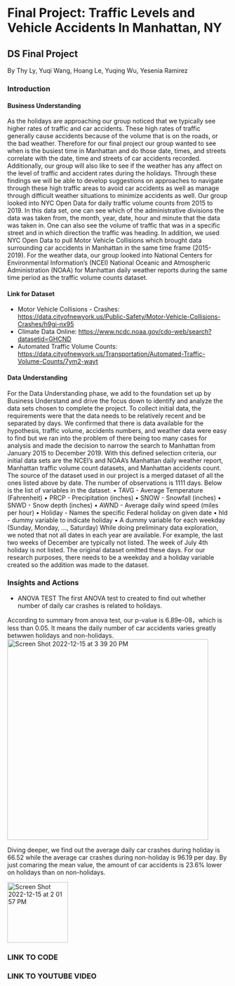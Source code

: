 # Final Project: Traffic Levels and Vehicle Accidents In Manhattan, NY
## DS Final Project
By Thy Ly, Yuqi Wang, Hoang Le, Yuqing Wu, Yesenia Ramirez

### Introduction
#### Business Understanding
As the holidays are approaching our group noticed that we typically see higher rates of traffic and car accidents. These high rates of traffic generally cause accidents because of the volume that is on the roads, or the bad weather. Therefore for our final project our group wanted to see when is the busiest time in Manhattan and do those date, times, and streets correlate with the date, time and streets of car accidents recorded. Additionally, our group will also like to see if the weather has any affect on the level of traffic and accident rates during the holidays. Through these findings we will be able to develop suggestions on approaches to navigate through these high traffic areas to avoid car accidents as well as manage through difficult weather situations to minimize accidents as well. 
Our group looked into NYC Open Data for daily traffic volume counts from 2015 to 2019. In this data set, one can see which of the administrative divisions the data was taken from, the month, year, date, hour and minute that the data was taken in. One can also see the volume of traffic that was in a specific street and in which direction the traffic was heading. In addition, we used NYC Open Data to pull Motor Vehicle Collisions which brought data surrounding car accidents in Manhattan in the same time frame (2015-2019). For the weather data, our group looked into National Centers for Environmental Information’s (NCEI) National Oceanic and Atmospheric Administration (NOAA) for Manhattan daily weather reports during the same time period as the traffic volume counts dataset. 

#### Link for Dataset
  - Motor Vehicle Collisions - Crashes: https://data.cityofnewyork.us/Public-Safety/Motor-Vehicle-Collisions-Crashes/h9gi-nx95
  - Climate Data Online: https://www.ncdc.noaa.gov/cdo-web/search?datasetid=GHCND
  - Automated Traffic Volume Counts: https://data.cityofnewyork.us/Transportation/Automated-Traffic-Volume-Counts/7ym2-wayt

#### Data Understanding
For the Data Understanding phase, we add to the foundation set up by Business Understand and drive the focus down to identify and analyze the data sets chosen to complete the project. To collect initial data, the requirements were that the data needs to be relatively recent and be separated by days. We confirmed that there is data available for the hypothesis, traffic volume, accidents numbers, and weather data were easy to find but we ran into the problem of there being too many cases for analysis and made the decision to narrow the search to Manhattan from January 2015 to December 2019. With this defined selection criteria, our initial data sets are the NCEI’s and NOAA’s Manhattan daily weather report, Manhattan traffic volume count datasets, and Manhattan accidents count.
The source of the dataset used in our project is a merged dataset of all the ones listed above by date. The number of observations is 1111 days. Below is the list of variables in the dataset.
•	TAVG - Average Temperature (Fahrenheit)
•	PRCP - Precipitation (inches)
•	SNOW - Snowfall (inches)
•	SNWD - Snow depth (inches)
•	AWND - Average daily wind speed (miles per hour)
•	Holiday - Names the specific Federal holiday on given date
•	hld - dummy variable to indicate holiday
•	A dummy variable for each weekday (Sunday, Monday, ..., Saturday)
While doing preliminary data exploration, we noted that not all dates in each year are available. For example, the last two weeks of December are typically not listed. The week of July 4th holiday is not listed. The original dataset omitted these days. For our research purposes, there needs to be a weekday and a holiday variable created so the addition was made to the dataset.

### Insights and Actions
- ANOVA TEST
The first ANOVA test to created to find out whether number of daily car crashes is related to holidays. 

According to summary from anova test, our p-value is 6.89e-08，which is less than 0.05. It means the daily number of car accidents varies greatly betwwen holidays and non-holidays. 
<img width="458" alt="Screen Shot 2022-12-15 at 3 39 20 PM" src="https://user-images.githubusercontent.com/54876981/207962381-79721e1b-dffa-48d4-8853-ac1818dff21a.png">

Diving deeper, we find out the average daily car crashes during holiday is 66.52 while the average car crashes during non-holiday is 96.19 per day. By just comaring the mean value, the amount of car accidents is 23.6% lower on holidays than on non-holidays.

<img width="138" alt="Screen Shot 2022-12-15 at 2 01 57 PM" src="https://user-images.githubusercontent.com/54876981/207961731-be5903a8-355f-495a-8f95-a0df2a1f3c1c.png">


### LINK TO CODE

### LINK TO YOUTUBE VIDEO

